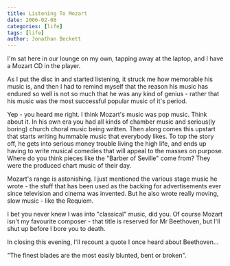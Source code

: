```yaml
---
title: Listening To Mozart
date: 2006-02-08
categories: [life]
tags: [life]
author: Jonathan Beckett
---
```


I'm sat here in our lounge on my own, tapping away at the laptop, and I have a Mozart CD in the player.

As I put the disc in and started listening, it struck me how memorable his music is, and then I had to remind myself that the reason his music has endured so well is not so much that he was any kind of genius - rather that his music was the most successful popular music of it's period.

Yep - you heard me right. I think Mozart's music was pop music. Think about it. In his own era you had all kinds of chamber music and serious(ly boring) church choral music being written. Then along comes this upstart that starts writing hummable music that everybody likes. To top the story off, he gets into serious money trouble living the high life, and ends up having to write musical comedies that will appeal to the masses on purpose. Where do you think pieces like the "Barber of Seville" come from? They were the produced chart music of their day.

Mozart's range is astonishing. I just mentioned the various stage music he wrote - the stuff that has been used as the backing for advertisements ever since television and cinema was invented. But he also wrote really moving, slow music - like the Requiem.

I bet you never knew I was into "classical" music, did you. Of course Mozart isn't my favourite composer - that title is reserved for Mr Beethoven, but I'll shut up before I bore you to death.

In closing this evening, I'll recount a quote I once heard about Beethoven...

"The finest blades are the most easily blunted, bent or broken".